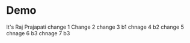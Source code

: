 # Demo
It's Raj Prajapati
change 1
Change 2
change 3 b1
chnage 4 b2
change 5
chnage 6 b3
chnage 7 b3
